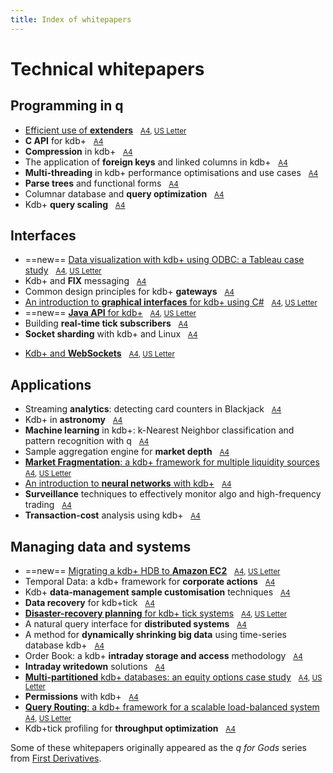 ```yaml
---
title: Index of whitepapers
---
```


# <i class="far fa-map"></i> Technical whitepapers


## Programming in q

* [Efficient use of **extenders**](wp/efficient-operators) &nbsp; <i class="fas fa-print"></i> <small>[A4](wp/efficient-operators/efficient-operators-a4.pdf), [US Letter](wp/efficient-operators/efficient-operators-us.pdf)</small>
* **C API** for kdb+ &nbsp; <i class="fas fa-print"></i> [<small>A4</small>](wp/c_api_for_kdb.pdf)
* **Compression** in kdb+ &nbsp; <i class="fas fa-print"></i> [<small>A4</small>](wp/compression_in_kdb.pdf)
* The application of **foreign keys** and linked columns in kdb+ &nbsp; <i class="fas fa-print"></i> [<small>A4</small>](wp/the_application_of_foreign_keys_and_linked_columns_in_kdb.pdf)
* **Multi-threading** in kdb+ performance optimisations and use cases &nbsp; <i class="fas fa-print"></i> [<small>A4</small>](wp/multi_threading_in_kdb_performance_optimisations_and_use_cases.pdf)
* **Parse trees** and functional forms &nbsp; <i class="fas fa-print"></i> [<small>A4</small>](wp/parse_trees_and_functional_forms.pdf)
* Columnar database and **query optimization** &nbsp; <i class="fas fa-print"></i> [<small>A4</small>](wp/columnar_database_and_query_optimization.pdf)
* Kdb+ **query scaling** &nbsp; <i class="fas fa-print"></i> [<small>A4</small>](wp/kdb_query_scaling.pdf)


## Interfaces

* ==new== [Data visualization with kdb+ using ODBC: a Tableau case study](wp/data-visualization) &nbsp; <i class="fas fa-print"></i> <small>[A4](wp/data-visualization/data-visualization-a4.pdf), [US&nbsp;Letter](wp/data-visualization/data-visualization-us.pdf)</small>
* Kdb+ and **FIX** messaging &nbsp; <i class="fas fa-print"></i> [<small>A4</small>](wp/kdb_and_fix_messaging.pdf)
* Common design principles for kdb+ **gateways** &nbsp; <i class="fas fa-print"></i> [<small>A4</small>](wp/common_design_principles_for_kdb_gateways.pdf)
* [An introduction to **graphical interfaces** for kdb+ using C#](wp/gui) &nbsp; <i class="fas fa-print"></i> <small>[A4](wp/gui/csharp-gui-a4.pdf), [US&nbsp;Letter](wp/gui/csharp-gui-us.pdf)</small>
* ==new== [**Java API** for kdb+](wp/java-api) &nbsp; <i class="fas fa-print"></i> <small>[A4](wp/java-api/java-api-a4.pdf), [US&nbsp;Letter](wp/java-api/java-api-us.pdf)</small>
* Building **real-time tick subscribers** &nbsp; <i class="fas fa-print"></i> [<small>A4</small>](wp/building_real_time_tick_subscribers.pdf)
* **Socket sharding** with kdb+ and Linux &nbsp; <i class="fas fa-print"></i> [<small>A4</small>](wp/socket-sharding.pdf) 
<!-- * [Kdb+ and **WebSockets**](wp/kdb_and_websockets.pdf)
 -->
* [Kdb+ and **WebSockets**](/wp/websockets) &nbsp; <i class="fas fa-print"></i> <small>[A4](/wp/websockets/websockets-a4.pdf), [US&nbsp;Letter](/wp/websockets/websockets-us.pdf)</small>


## Applications

* Streaming **analytics**: detecting card counters in Blackjack &nbsp; <i class="fas fa-print"></i> [<small>A4</small>](wp/card-counters-in-blackjack.pdf)
* Kdb+ in **astronomy** &nbsp; <i class="fas fa-print"></i> [<small>A4</small>](wp/kdb_in_astronomy.pdf)
* **Machine learning** in kdb+: k-Nearest Neighbor classification and pattern recognition with q &nbsp; <i class="fas fa-print"></i> [<small>A4</small>](wp/machine_learning_in_kdb.pdf)
* Sample aggregation engine for **market depth** &nbsp; <i class="fas fa-print"></i> [<small>A4</small>](wp/sample_aggregation_engine_for_market_depth.pdf)
* [**Market Fragmentation**: a kdb+ framework for multiple liquidity sources](wp/market-fragmentation/) &nbsp; <i class="fas fa-print"></i> <small>[A4](wp/market-fragmentation/market-fragmentation-a4.pdf), [US&nbsp;Letter](wp/market-fragmentation/market-fragmentation-us.pdf)</small>
* [An introduction to **neural networks** with kdb+](wp/neural-networks/) &nbsp; <i class="fas fa-print"></i> <small>[A4](wp/an_introduction_to_neural_networks_with_kdb.pdf)</small>
* **Surveillance** techniques to effectively monitor algo and high-frequency trading &nbsp; <i class="fas fa-print"></i> [<small>A4</small>](wp/surveillance_techniques_to_effectively_monitor_algo_and_high_frequency_trading.pdf)
* **Transaction-cost** analysis using kdb+ &nbsp; <i class="fas fa-print"></i> [<small>A4</small>](wp/transaction_cost_analysis_using_kdb.pdf)


## Managing data and systems

* ==new== [Migrating a kdb+ HDB to **Amazon EC2**](/cloud/aws/) &nbsp; <i class="fas fa-print"></i> <small>[A4](/cloud/aws/aws-ec2-a4.pdf), [US&nbsp;Letter](/cloud/aws/aws-ec2-us.pdf)</small>
* Temporal Data: a kdb+ framework for **corporate actions** &nbsp; <i class="fas fa-print"></i> [<small>A4</small>](wp/temporal_data_a_kdb_framework_for_corporate_actions.pdf)
* Kdb+ **data-management sample customisation** techniques &nbsp; <i class="fas fa-print"></i> [<small>A4</small>](wp/kdb_data_management_sample_customisation_techniques_with_amendments.pdf)
* **Data recovery** for kdb+tick &nbsp; <i class="fas fa-print"></i> [<small>A4</small>](wp/data_recovery_for_kdb_tick.pdf)
* [**Disaster-recovery planning** for kdb+ tick systems](wp/disaster-recovery/) &nbsp; <i class="fas fa-print"></i> <small>[A4](wp/disaster-recovery/disaster-recovery-a4.pdf), [US Letter](wp/disaster-recovery/disaster-recovery-us.pdf) </small>
* A natural query interface for **distributed systems** &nbsp; <i class="fas fa-print"></i> [<small>A4</small>](wp/a_natural_query_interface_for_distributed_systems.pdf)
* A method for **dynamically shrinking big data** using time-series database kdb+ &nbsp; <i class="fas fa-print"></i> [<small>A4</small>](wp/time_series_simplification_in_kdb_a_method_for_dynamically_shrinking_big_data.pdf)
* Order Book: a kdb+ **intraday storage and access** methodology &nbsp; <i class="fas fa-print"></i> [<small>A4</small>](wp/order_book_a_kdb_intraday_storage_and_access_methodology.pdf)
* **Intraday writedown** solutions &nbsp; <i class="fas fa-print"></i> [<small>A4</small>](wp/intraday_writedown_solutions.pdf)
* [**Multi-partitioned** kdb+ databases: an equity options case study](wp/multi-partitioned-dbs/) &nbsp; <i class="fas fa-print"></i> <small>[A4](wp/multi-partitioned-dbs/multi-partitioned-dbs-a4.pdf), [US Letter](wp/multi-partitioned-dbs/multi-partitioned-dbs-us.pdf)</small>
* **Permissions** with kdb+ &nbsp; <i class="fas fa-print"></i> [<small>A4</small>](wp/permissions_with_kdb.pdf)
* [**Query Routing**: a kdb+ framework for a scalable load-balanced system](wp/query-routing/) &nbsp; <i class="fas fa-print"></i> <small>[A4](wp/query-routing/query-routing-a4.pdf), [US&nbsp;Letter](wp/query-routing/query-routing-us.pdf)</small>
* Kdb+tick profiling for **throughput optimization** &nbsp; <i class="fas fa-print"></i> [<small>A4</small>](wp/kdbtick_profiling_for_throughput_optimization.pdf)


Some of these whitepapers originally appeared as the _q for Gods_ series from [First Derivatives](http://firstderivatives.com).

